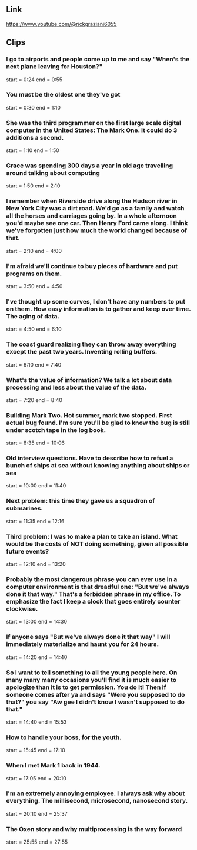 ## Link
https://www.youtube.com/@rickgraziani6055

## Clips

### I go to airports and people come up to me and say "When's the next plane leaving for Houston?"
start = 0:24
end = 0:55

### You must be the oldest one they've got
start = 0:30
end = 1:10

### She was the third programmer on the first large scale digital computer in the United States: The Mark One. It could do 3 additions a second.
start = 1:10
end = 1:50

### Grace was spending 300 days a year in old age travelling around talking about computing
start = 1:50
end = 2:10

### I remember when Riverside drive along the Hudson river in New York City was a dirt road. We'd go as a family and watch all the horses and carriages going by. In a whole afternoon you'd maybe see one car. Then Henry Ford came along. I think we've forgotten just how much the world changed because of that.
start = 2:10
end = 4:00

### I'm afraid we'll continue to buy pieces of hardware and put programs on them.
start = 3:50
end = 4:50

### I've thought up some curves, I don't have any numbers to put on them. How easy information is to gather and keep over time. The aging of data.
start = 4:50
end = 6:10

### The coast guard realizing they can throw away everything except the past two years. Inventing rolling buffers.
start = 6:10
end = 7:40

### What's the value of information? We talk a lot about data processing and less about the value of the data.
start = 7:20
end = 8:40

### Building Mark Two. Hot summer, mark two stopped. First actual bug found. I'm sure you'll be glad to know the bug is still under scotch tape in the log book.
start = 8:35
end = 10:06

### Old interview questions. Have to describe how to refuel a bunch of ships at sea without knowing anything about ships or sea
start = 10:00
end = 11:40

### Next problem: this time they gave us a squadron of submarines.
start = 11:35
end = 12:16

### Third problem: I was to make a plan to take an island. What would be the costs of NOT doing something, given all possible future events?
start = 12:10
end = 13:20

### Probably the most dangerous phrase you can ever use in a computer environment is that dreadful one: "But we've always done it that way." That's a forbidden phrase in my office. To emphasize the fact I keep a clock that goes entirely counter clockwise.
start = 13:00
end = 14:30

### If anyone says "But we've always done it that way" I will immediately materialize and haunt you for 24 hours.
start = 14:20
end = 14:40

### So I want to tell something to all the young people here. On many many many occasions you'll find it is much easier to apologize than it is to get permission. You do it! Then if someone comes after ya and says "Were you supposed to do that?" you say "Aw gee I didn't know I wasn't supposed to do that."
start = 14:40
end = 15:53

### How to handle your boss, for the youth.
start = 15:45
end = 17:10

### When I met Mark 1 back in 1944.
start = 17:05
end = 20:10

### I'm an extremely annoying employee. I always ask why about everything. The millisecond, microsecond, nanosecond story.
start = 20:10
end = 25:37

### The Oxen story and why multiprocessing is the way forward
start = 25:55
end = 27:55
